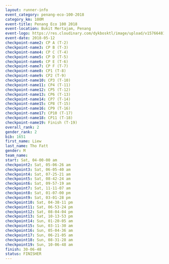 ```yaml
--- 
layout: runner-info 
event_category: penang-eco-100-2018 
category_km: 100M 
event-title: Penang Eco 100 2018 
event-location: Bukit Mertajam, Penang 
event-logo: https://res.cloudinary.com/dykbosktl/image/upload/v1576648106/Logo/Logo_lovxhg.jpg 
event-date: 2018-05-12 
checkpoint-name2: CP A (T-2) 
checkpoint-name3: CP B (T-3) 
checkpoint-name4: CP C (T-4) 
checkpoint-name5: CP D (T-5) 
checkpoint-name6: CP E (T-6) 
checkpoint-name7: CP F (T-7) 
checkpoint-name8: CP1 (T-8) 
checkpoint-name9: CP2 (T-9) 
checkpoint-name10: CP3 (T-10) 
checkpoint-name11: CP4 (T-11) 
checkpoint-name12: CP5 (T-12) 
checkpoint-name13: CP6 (T-13) 
checkpoint-name14: CP7 (T-14) 
checkpoint-name15: CP8 (T-15) 
checkpoint-name16: CP9 (T-16) 
checkpoint-name17: CP10 (T-17) 
checkpoint-name18: CP11 (T-18) 
checkpoint-name19: Finish (T-19) 
overall_rank: 2
gender_rank: 2
bib: 1651
first_name: Liew
last_name: Tho Fatt
gender: M
team_name: 
start: Sat, 04-00-00 am
checkpoint2: Sat, 05-06-26 am
checkpoint3: Sat, 06-05-40 am
checkpoint4: Sat, 07-25-21 am
checkpoint5: Sat, 08-42-24 am
checkpoint6: Sat, 09-57-19 am
checkpoint7: Sat, 11-11-07 am
checkpoint8: Sat, 01-07-00 pm
checkpoint9: Sat, 03-01-28 pm
checkpoint10: Sat, 04-38-11 pm
checkpoint11: Sat, 06-53-24 pm
checkpoint12: Sat, 08-04-04 pm
checkpoint13: Sat, 10-13-53 pm
checkpoint14: Sun, 01-20-05 am
checkpoint15: Sun, 03-11-30 am
checkpoint16: Sun, 05-04-36 am
checkpoint17: Sun, 06-21-05 am
checkpoint18: Sun, 08-31-28 am
checkpoint19: Sun, 10-06-48 am
finish: 30-06-48
status: FINISHER
--- 
```

